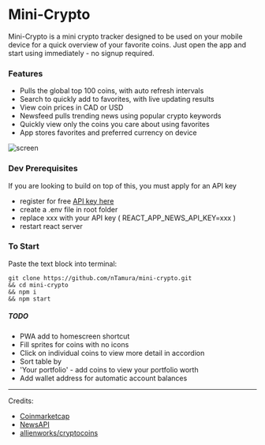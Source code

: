 # Mini-Crypto

Mini-Crypto is a mini crypto tracker designed to be used on your mobile device for a quick overview of your favorite coins. Just open the app and start using immediately - no signup required.

### Features

- Pulls the global top 100 coins, with auto refresh intervals
- Search to quickly add to favorites, with live updating results
- View coin prices in CAD or USD
- Newsfeed pulls trending news using popular crypto keywords
- Quickly view only the coins you care about using favorites
- App stores favorites and preferred currency on device

![screen](https://raw.githubusercontent.com/nTamura/mini-crypto/master/public/screen-min.png)

### Dev Prerequisites

If you are looking to build on top of this, you must apply for an API key

- register for free [API key here](https://newsapi.org/register)
- create a .env file in root folder
- replace xxx with your API key ( REACT_APP_NEWS_API_KEY=xxx )
- restart react server

### To Start

Paste the text block into terminal:

```
git clone https://github.com/nTamura/mini-crypto.git
&& cd mini-crypto
&& npm i
&& npm start
```

##### TODO

- PWA add to homescreen shortcut
- Fill sprites for coins with no icons
- Click on individual coins to view more detail in accordion
- Sort table by
- 'Your portfolio' - add coins to view your portfolio worth
- Add wallet address for automatic account balances

<!-- fix
  !showMore if result.length, apply to search, favorites, etc
  add fetch data button for manual get
-->

---

Credits:

- [Coinmarketcap](https://coinmarketcap.com/)
- [NewsAPI](https://newsapi.org/)
- [allienworks/cryptocoins](https://github.com/allienworks/cryptocoins)
